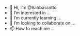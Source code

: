 - 👋 Hi, I’m @Sahbassotto
- 👀 I’m interested in ...
- 🌱 I’m currently learning ...
- 💞️ I’m looking to collaborate on ...
- 📫 How to reach me ...

<!---
Sahbassotto/Sahbassotto is a ✨ special ✨ repository because its `README.md` (this file) appears on your GitHub profile.
You can click the Preview link to take a look at your changes.
--->
